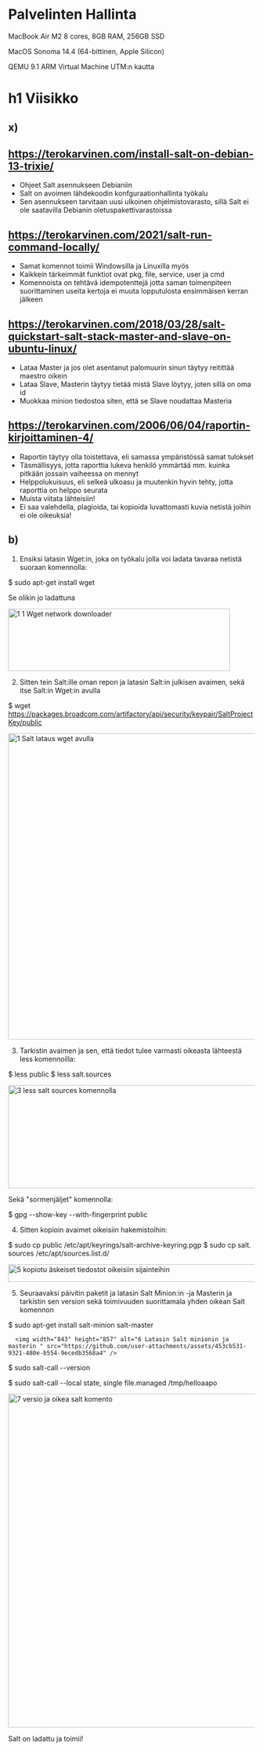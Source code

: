 # Palvelinten Hallinta 

MacBook Air M2 8 cores, 8GB RAM, 256GB SSD

MacOS Sonoma 14.4 (64-bittinen, Apple Silicon)

QEMU 9.1 ARM Virtual Machine UTM:n kautta 

# h1 Viisikko

## x) 

## https://terokarvinen.com/install-salt-on-debian-13-trixie/

- Ohjeet Salt asennukseen Debianiin
- Salt on avoimen lähdekoodin konfguraationhallinta työkalu
- Sen asennukseen tarvitaan uusi ulkoinen ohjelmistovarasto, sillä Salt ei ole saatavilla
  Debianin oletuspakettivarastoissa

## https://terokarvinen.com/2021/salt-run-command-locally/

- Samat komennot toimii Windowsilla ja Linuxilla myös
- Kaikkein tärkeimmät funktiot ovat pkg, file, service, user ja cmd
- Komennoista on tehtävä idempotenttejä jotta saman toimenpiteen suorittaminen useita kertoja ei muuta lopputulosta ensimmäisen kerran jälkeen

## https://terokarvinen.com/2018/03/28/salt-quickstart-salt-stack-master-and-slave-on-ubuntu-linux/

- Lataa Master ja jos olet asentanut palomuurin sinun täytyy reitittää maestro oikein
- Lataa Slave, Masterin täytyy tietää mistä Slave löytyy, joten sillä on oma id
- Muokkaa minion tiedostoa siten, että se Slave noudattaa Masteria

## https://terokarvinen.com/2006/06/04/raportin-kirjoittaminen-4/

- Raportin täytyy olla toistettava, eli samassa ympäristössä samat tulokset
- Täsmällisyys, jotta raporttia lukeva henkilö ymmärtää mm. kuinka pitkään jossain vaiheessa on mennyt
- Helppolukuisuus, eli selkeä ulkoasu ja muutenkin hyvin tehty, jotta raporttia on helppo seurata
- Muista viitata lähteisiin!
- Ei saa valehdella, plagioida, tai kopioida luvattomasti kuvia netistä joihin ei ole oikeuksia!


## b)


1. Ensiksi latasin Wget:in, joka on työkalu jolla voi ladata tavaraa netistä suoraan komennolla:

  $ sudo apt-get install wget

Se olikin jo ladattuna

<img width="453" height="127" alt="1 1 Wget network downloader" src="https://github.com/user-attachments/assets/cfa76524-0817-47be-9cd2-faa361117bbb" />


2. Sitten tein Salt:ille oman repon ja latasin Salt:in julkisen avaimen, sekä itse Salt:in Wget:in avulla

$ wget https://packages.broadcom.com/artifactory/api/security/keypair/SaltProjectKey/public

<img width="1018" height="624" alt="1 Salt lataus wget avulla " src="https://github.com/user-attachments/assets/6786e2eb-75b9-4246-98ca-d105ba8b4dee" />


3. Tarkistin avaimen ja sen, että tiedot tulee varmasti oikeasta lähteestä less komennoilla:
   
  $ less public
  $ less salt.sources

<img width="757" height="210" alt="3 less salt sources komennolla" src="https://github.com/user-attachments/assets/3e32083b-9e8a-41f0-89da-b1484366e41d" />


Sekä "sormenjäljet" komennolla:

 $ gpg --show-key --with-fingerprint public


4. Sitten kopioin avaimet oikeisiin hakemistoihin:

  $ sudo cp public /etc/apt/keyrings/salt-archive-keyring.pgp
  $ sudo cp salt. sources /etc/apt/sources.list.d/

 <img width="619" height="36" alt="5 kopiotu äskeiset tiedostot oikeisiin sijainteihin" src="https://github.com/user-attachments/assets/43109b73-97d4-4b7e-a636-577d682b4c45" />


 5. Seuraavaksi päivitin paketit ja latasin Salt Minion:in -ja Masterin ja tarkistin sen version sekä toimivuuden suorittamala yhden oikean Salt komennon

  $ sudo apt-get install salt-minion salt-master

      <img width="843" height="857" alt="6 Latasin Salt minionin ja masterin " src="https://github.com/user-attachments/assets/453cb531-9321-480e-b554-9ecedb3568a4" />

   
  $ sudo salt-call --version

  $ sudo salt-call --local state, single file.managed /tmp/helloaapo

<img width="1310" height="680" alt="7 versio ja oikea salt komento " src="https://github.com/user-attachments/assets/467b09dc-7450-4606-a119-0e0d3ea83f88" />

Salt on ladattu ja toimii!


    
    


   



  








  
  

